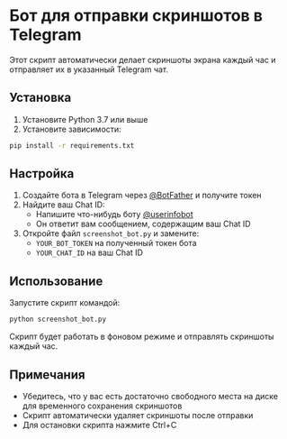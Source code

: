 # Бот для отправки скриншотов в Telegram

Этот скрипт автоматически делает скриншоты экрана каждый час и отправляет их в указанный Telegram чат.

## Установка

1. Установите Python 3.7 или выше
2. Установите зависимости:
```bash
pip install -r requirements.txt
```

## Настройка

1. Создайте бота в Telegram через [@BotFather](https://t.me/BotFather) и получите токен
2. Найдите ваш Chat ID:
   - Напишите что-нибудь боту [@userinfobot](https://t.me/userinfobot)
   - Он ответит вам сообщением, содержащим ваш Chat ID
3. Откройте файл `screenshot_bot.py` и замените:
   - `YOUR_BOT_TOKEN` на полученный токен бота
   - `YOUR_CHAT_ID` на ваш Chat ID

## Использование

Запустите скрипт командой:
```bash
python screenshot_bot.py
```

Скрипт будет работать в фоновом режиме и отправлять скриншоты каждый час.

## Примечания

- Убедитесь, что у вас есть достаточно свободного места на диске для временного сохранения скриншотов
- Скрипт автоматически удаляет скриншоты после отправки
- Для остановки скрипта нажмите Ctrl+C 